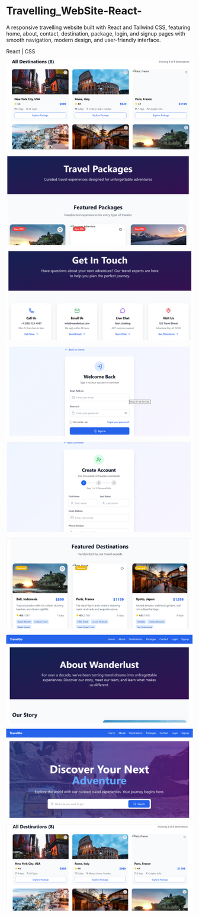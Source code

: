 # Travelling_WebSite-React-
A responsive travelling website built with React and Tailwind CSS, featuring home, about, contact, destination, package, login, and signup pages with smooth navigation, modern design, and user-friendly interface.

React | CSS

![Ishara Image](https://github.com/IsharaAbeywickrama/image-file/blob/main/web%20(2).png)

![Ishara Image](https://github.com/IsharaAbeywickrama/image-file/blob/main/web%20(3).png)


![Ishara Image](https://github.com/IsharaAbeywickrama/image-file/blob/main/web%20(4).png)


![Ishara Image](https://github.com/IsharaAbeywickrama/image-file/blob/main/web%20(5).png)


![Ishara Image](https://github.com/IsharaAbeywickrama/image-file/blob/main/web%20(6).png)


![Ishara Image](https://github.com/IsharaAbeywickrama/image-file/blob/main/web%20.png)


![Ishara Image](https://github.com/IsharaAbeywickrama/image-file/blob/main/web%20about.png)

![Ishara Image](https://github.com/IsharaAbeywickrama/image-file/blob/main/web%20home.png)

![Ishara Image](https://github.com/IsharaAbeywickrama/image-file/blob/main/web.png)



